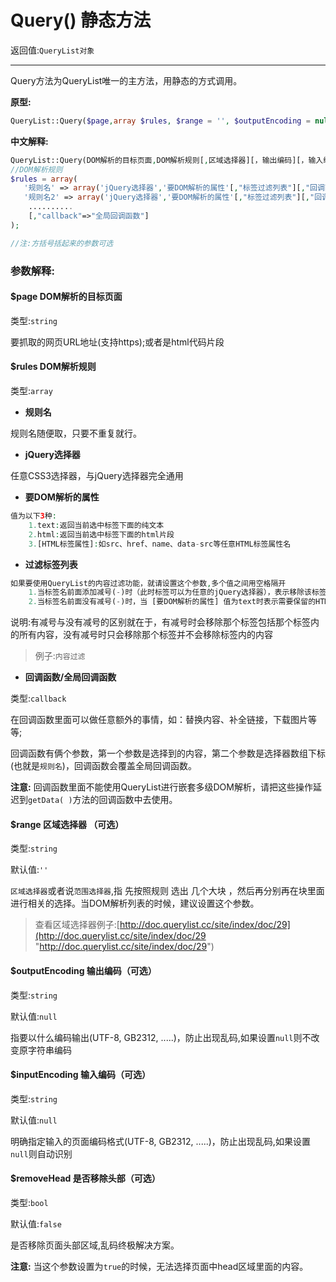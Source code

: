 # Query() 静态方法

返回值:`QueryList对象`

---

Query方法为QueryList唯一的主方法，用静态的方式调用。

**原型:**

```php
QueryList::Query($page,array $rules, $range = '', $outputEncoding = null, $inputEncoding = null,$removeHead = false)
```

**中文解释:**

```php
QueryList::Query(DOM解析的目标页面,DOM解析规则[,区域选择器][，输出编码][，输入编码][，是否移除头部])
//DOM解析规则
$rules = array(
   '规则名' => array('jQuery选择器','要DOM解析的属性'[,"标签过滤列表"][,"回调函数"]),
   '规则名2' => array('jQuery选择器','要DOM解析的属性'[,"标签过滤列表"][,"回调函数"]),
    ..........
	[,"callback"=>"全局回调函数"]
);

//注:方括号括起来的参数可选
```

### 参数解释:

#### $page DOM解析的目标页面

类型:`string`

要抓取的网页URL地址(支持https);或者是html代码片段

#### $rules DOM解析规则

类型:`array`

- **规则名**

 规则名随便取，只要不重复就行。
 
- **jQuery选择器**

任意CSS3选择器，与jQuery选择器完全通用

- **要DOM解析的属性**

```php
值为以下3种:
	1.text:返回当前选中标签下面的纯文本
	2.html:返回当前选中标签下面的html片段
	3.[HTML标签属性]:如src、href、name、data-src等任意HTML标签属性名
```

- **过滤标签列表**

```php
如果要使用QueryList的内容过滤功能，就请设置这个参数,多个值之间用空格隔开
	1.当标签名前面添加减号(-)时（此时标签可以为任意的jQuery选择器），表示移除该标签以及标签内容。
	2.当标签名前面没有减号(-)时，当 [要DOM解析的属性] 值为text时表示需要保留的HTML标签，为html时表示要过滤掉的HTML标签
```

说明:有减号与没有减号的区别就在于，有减号时会移除那个标签包括那个标签内的所有内容，没有减号时只会移除那个标签并不会移除标签内的内容

> 例子:`内容过滤`

- **回调函数/全局回调函数**

类型:`callback`

在回调函数里面可以做任意额外的事情，如：替换内容、补全链接，下载图片等等;

回调函数有俩个参数，第一个参数是选择到的内容，第二个参数是选择器数组下标(也就是`规则名`)，回调函数会覆盖全局回调函数。

**注意:** 回调函数里面不能使用QueryList进行嵌套多级DOM解析，请把这些操作延迟到`getData( )`方法的回调函数中去使用。

#### $range 区域选择器 （可选）

类型:`string`

默认值:`''`

`区域选择器`或者说`范围选择器`,指 先按照规则 选出 几个大块 ，然后再分别再在块里面 进行相关的选择。当DOM解析列表的时候，建议设置这个参数。

> 查看区域选择器例子:[http://doc.querylist.cc/site/index/doc/29](http://doc.querylist.cc/site/index/doc/29 "http://doc.querylist.cc/site/index/doc/29")

#### $outputEncoding 输出编码（可选）

类型:`string`

默认值:`null`

指要以什么编码输出(UTF-8, GB2312, .....)，防止出现乱码,如果设置`null`则不改变原字符串编码

#### $inputEncoding 输入编码（可选）

类型:`string`

默认值:`null`

明确指定输入的页面编码格式(UTF-8, GB2312, .....)，防止出现乱码,如果设置`null`则自动识别

#### $removeHead  是否移除头部（可选）

类型:`bool`

默认值:`false`

是否移除页面头部区域,乱码终极解决方案。

**注意:** 当这个参数设置为`true`的时候，无法选择页面中head区域里面的内容。